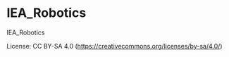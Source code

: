 # IEA_Robotics
IEA_Robotics

License:
CC BY-SA 4.0 (https://creativecommons.org/licenses/by-sa/4.0/)